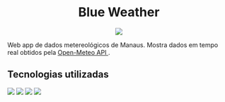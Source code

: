 <div align="center"><h1>Blue Weather</h1></div>

<div align="center"><image src="https://img.icons8.com/?size=100&id=bFKiKQU2zdSw&format=png&color=000000"/></div>



Web app de dados metereológicos de Manaus. Mostra dados em tempo real obtidos pela <a href="https://open-meteo.com/">Open-Meteo API
</a>.

## Tecnologias utilizadas
![](https://img.icons8.com/?size=40&id=108784&format=png&color=000000) ![](https://img.icons8.com/?size=40&id=123603&format=png&color=000000) ![](https://img.icons8.com/?size=40&id=7gdY5qNXaKC0&format=png&color=000000) ![](https://img.icons8.com/?size=40&id=v8RpPQUwv0N8&format=png&color=000000)



